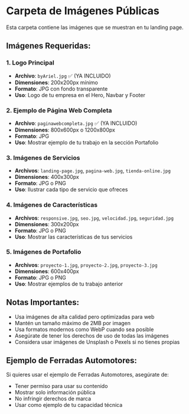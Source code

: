 # Carpeta de Imágenes Públicas

Esta carpeta contiene las imágenes que se muestran en tu landing page.

## Imágenes Requeridas:

### 1. Logo Principal
- **Archivo**: `byAriel.jpg` ✅ (YA INCLUIDO)
- **Dimensiones**: 200x200px mínimo
- **Formato**: JPG con fondo transparente
- **Uso**: Logo de tu empresa en el Hero, Navbar y Footer

### 2. Ejemplo de Página Web Completa
- **Archivo**: `paginawebcompleta.jpg` ✅ (YA INCLUIDO)
- **Dimensiones**: 800x600px o 1200x800px
- **Formato**: JPG
- **Uso**: Mostrar ejemplo de tu trabajo en la sección Portafolio

### 3. Imágenes de Servicios
- **Archivos**: `landing-page.jpg`, `pagina-web.jpg`, `tienda-online.jpg`
- **Dimensiones**: 400x300px
- **Formato**: JPG o PNG
- **Uso**: Ilustrar cada tipo de servicio que ofreces

### 4. Imágenes de Características
- **Archivos**: `responsive.jpg`, `seo.jpg`, `velocidad.jpg`, `seguridad.jpg`
- **Dimensiones**: 300x200px
- **Formato**: JPG o PNG
- **Uso**: Mostrar las características de tus servicios

### 5. Imágenes de Portafolio
- **Archivos**: `proyecto-1.jpg`, `proyecto-2.jpg`, `proyecto-3.jpg`
- **Dimensiones**: 600x400px
- **Formato**: JPG o PNG
- **Uso**: Mostrar ejemplos de tu trabajo anterior

## Notas Importantes:
- Usa imágenes de alta calidad pero optimizadas para web
- Mantén un tamaño máximo de 2MB por imagen
- Usa formatos modernos como WebP cuando sea posible
- Asegúrate de tener los derechos de uso de todas las imágenes
- Considera usar imágenes de Unsplash o Pexels si no tienes propias

## Ejemplo de Ferradas Automotores:
Si quieres usar el ejemplo de Ferradas Automotores, asegúrate de:
- Tener permiso para usar su contenido
- Mostrar solo información pública
- No infringir derechos de marca
- Usar como ejemplo de tu capacidad técnica
